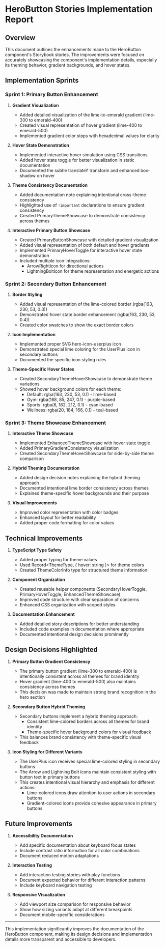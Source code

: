 # HeroButton Stories Implementation Report

## Overview

This document outlines the enhancements made to the HeroButton component's Storybook stories. The improvements were focused on accurately showcasing the component's implementation details, especially its theming behavior, gradient backgrounds, and hover states.

## Implementation Sprints

### Sprint 1: Primary Button Enhancement

1. **Gradient Visualization**
   - Added detailed visualization of the lime-to-emerald gradient (lime-300 to emerald-400)
   - Created visual representation of hover gradient (lime-400 to emerald-500)
   - Implemented gradient color stops with hexadecimal values for clarity

2. **Hover State Demonstration**
   - Implemented interactive hover simulation using CSS transitions
   - Added hover state toggle for better visualization in static documentation
   - Documented the subtle translateY transform and enhanced box-shadow on hover

3. **Theme Consistency Documentation**
   - Added documentation note explaining intentional cross-theme consistency
   - Highlighted use of `!important` declarations to ensure gradient consistency
   - Created PrimaryThemeShowcase to demonstrate consistency across themes

4. **Interactive Primary Button Showcase**
   - Created PrimaryButtonShowcase with detailed gradient visualization
   - Added visual representation of both default and hover gradients
   - Implemented PrimaryHoverToggle for interactive hover state demonstration
   - Included multiple icon integrations:
     - ArrowRightIcon for directional actions
     - LightningBoltIcon for theme representation and energetic actions

### Sprint 2: Secondary Button Enhancement

1. **Border Styling**
   - Added visual representation of the lime-colored border (rgba(163, 230, 53, 0.3))
   - Demonstrated hover state border enhancement (rgba(163, 230, 53, 0.4))
   - Created color swatches to show the exact border colors

2. **Icon Implementation**
   - Implemented proper SVG hero-icon-userplus icon
   - Demonstrated special lime coloring for the UserPlus icon in secondary buttons
   - Documented the specific icon styling rules

3. **Theme-Specific Hover States**
   - Created SecondaryThemeHoverShowcase to demonstrate theme variations
   - Showed hover background colors for each theme:
     - Default: rgba(163, 230, 53, 0.1) - lime-based
     - Gym: rgba(168, 85, 247, 0.1) - purple-based
     - Sports: rgba(6, 182, 212, 0.1) - cyan-based
     - Wellness: rgba(20, 184, 166, 0.1) - teal-based

### Sprint 3: Theme Showcase Enhancement

1. **Interactive Theme Showcase**
   - Implemented EnhancedThemeShowcase with hover state toggle
   - Added PrimaryGradientConsistency visualization
   - Created SecondaryThemeHoverShowcase for side-by-side theme comparison

2. **Hybrid Theming Documentation**
   - Added design decision notes explaining the hybrid theming approach
   - Documented intentional lime border consistency across themes
   - Explained theme-specific hover backgrounds and their purpose

3. **Visual Improvements**
   - Improved color representation with color badges
   - Enhanced layout for better readability
   - Added proper code formatting for color values

## Technical Improvements

1. **TypeScript Type Safety**
   - Added proper typing for theme values
   - Used Record<ThemeType, { hover: string }> for theme colors
   - Created ThemeColorInfo type for structured theme information

2. **Component Organization**
   - Created reusable helper components (SecondaryHoverToggle, PrimaryHoverToggle, EnhancedThemeShowcase)
   - Improved code structure with clear separation of concerns
   - Enhanced CSS organization with scoped styles

3. **Documentation Enhancement**
   - Added detailed story descriptions for better understanding
   - Included code examples in documentation where appropriate
   - Documented intentional design decisions prominently

## Design Decisions Highlighted

1. **Primary Button Gradient Consistency**
   - The primary button gradient (lime-300 to emerald-400) is intentionally consistent across all themes for brand identity
   - Hover gradient (lime-400 to emerald-500) also maintains consistency across themes
   - This decision was made to maintain strong brand recognition in the hero section

2. **Secondary Button Hybrid Theming**
   - Secondary buttons implement a hybrid theming approach:
     - Consistent lime-colored borders across all themes for brand identity
     - Theme-specific hover background colors for visual feedback
   - This balances brand consistency with theme-specific visual feedback

3. **Icon Styling for Different Variants**
   - The UserPlus icon receives special lime-colored styling in secondary buttons
   - The Arrow and Lightning Bolt icons maintain consistent styling with button text in primary buttons
   - This creates intentional visual hierarchy and emphasis for different actions:
     - Lime-colored icons draw attention to user actions in secondary buttons
     - Gradient-colored icons provide cohesive appearance in primary buttons

## Future Improvements

1. **Accessibility Documentation**
   - Add specific documentation about keyboard focus states
   - Include contrast ratio information for all color combinations
   - Document reduced motion adaptations

2. **Interaction Testing**
   - Add interaction testing stories with play functions
   - Document expected behavior for different interaction patterns
   - Include keyboard navigation testing

3. **Responsive Visualization**
   - Add viewport size comparison for responsive behavior
   - Show how sizing variants adapt at different breakpoints
   - Document mobile-specific considerations

---

This implementation significantly improves the documentation of the HeroButton component, making its design decisions and implementation details more transparent and accessible to developers. 